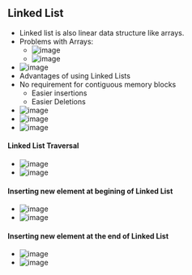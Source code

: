 ## Linked List

- Linked list is also linear data structure like arrays.
- Problems with Arrays:
  - ![image](https://github.com/shubham-156760530/DSA-Questions/assets/59314528/d2d38e0a-7386-4772-99a6-87c0f430821b)
  - ![image](https://github.com/shubham-156760530/DSA-Questions/assets/59314528/802c9d96-ea9e-437c-bc0d-d6833a08aa64)
- ![image](https://github.com/shubham-156760530/DSA-Questions/assets/59314528/0c4a62e2-7bec-482e-9dfd-4354435417f8)
- Advantages of using Linked Lists
- No requirement for contiguous memory blocks
  - Easier insertions
  - Easier Deletions
- ![image](https://github.com/shubham-156760530/DSA-Questions/assets/59314528/598c3ae7-d8d5-4a2c-af71-ebf802bea6fd)
- ![image](https://github.com/shubham-156760530/DSA-Questions/assets/59314528/a24075dd-f1eb-41b8-b985-d3487f8be1d4)
- ![image](https://github.com/shubham-156760530/DSA-Questions/assets/59314528/f5fca512-786e-4ff4-86f3-b628185e0f16)

#### Linked List Traversal
- ![image](https://github.com/shubham-156760530/DSA-Questions/assets/59314528/f43c00dc-9bb9-4908-b7a6-01ac78a06da2)
- ![image](https://github.com/shubham-156760530/DSA-Questions/assets/59314528/0326dbc5-c3ed-4dca-b42a-f3c8f3af7adc)

#### Inserting new element at begining of Linked List
- ![image](https://github.com/shubham-156760530/DSA-Questions/assets/59314528/563c0705-51bc-4cf7-b9f4-bb5d4ddb51cd)
- ![image](https://github.com/shubham-156760530/DSA-Questions/assets/59314528/e747df09-32cc-4fb6-9471-ff35d76d4cd0)

#### Inserting new element at the end of Linked List
- ![image](https://github.com/shubham-156760530/DSA-Questions/assets/59314528/593d4c97-df18-4134-8527-358dbe70b809)
- ![image](https://github.com/shubham-156760530/DSA-Questions/assets/59314528/38393fed-cca4-4481-9649-d79e33ccb6e7)












